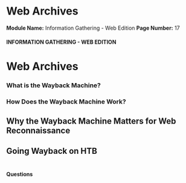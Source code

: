 <!--
 // Platform: Academy
// URL: https://academy.hackthebox.com/module/144/section/1256
// Platform Version: V1
// Module ID: 144
// Module Name: Information Gathering - Web Edition
// Module Difficulty: Easy
// Section ID: 1256
// Section Title: Web Archives
// Page Title: Hack The Box - Academy
// Page Number: 17
-->

# Web Archives

**Module Name:** Information Gathering - Web Edition **Page Number:** 17

#### 

#### INFORMATION GATHERING - WEB EDITION

# Web Archives

### What is the Wayback Machine?

### How Does the Wayback Machine Work?

## Why the Wayback Machine Matters for Web Reconnaissance

## Going Wayback on HTB

# 

# 

#### Questions

####